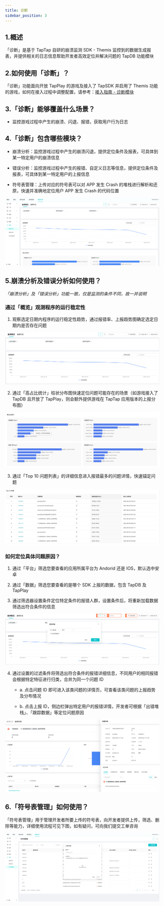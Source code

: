 ```yaml
---
title: 诊断
sidebar_position: 3
---
```


## 1.概述

「诊断」是基于 TapTap 自研的崩溃监测 SDK - Themis 监控到的数据生成报表，并提供相关的日志信息帮助开发者高效定位并解决问题的 TapDB 功能模块

## 2.如何使用「诊断」？

「诊断」功能面向开放 TapPlay 的游戏及接入了 TapSDK 并启用了 Themis 功能的游戏，如何在接入过程中调整配置，请参考：[接入指南 - 诊断模块](/sdk/tapdb/sdk/client-side-integration/#themis)

## 3.「诊断」能够覆盖什么场景？

- 监控游戏过程中产生的崩溃、闪退、报错，获取用户行为日志

## 4.「诊断」包含哪些模块？

 - 崩溃分析：监控游戏过程中产生的崩溃闪退，提供定位条件及报表，可具体到某一特定用户的崩溃信息

 - 错误分析：监控游戏过程中产生的报错、自定义日志等信息，提供定位条件及报表，可具体到某一特定用户的上报信息

 - 符号表管理：上传对应的符号表可以对 APP 发生 Crash 的堆栈进行解析和还原，快速并准确地定位用户 APP 发生 Crash 的代码位置

![「诊断」包含哪些模块？](/img/customEvent/diagnosis/diagnosis-1.png)

## 5.崩溃分析及错误分析如何使用？

*「崩溃分析」及「错误分析」功能一致，仅是监测的条件不同，故一并说明*

### 通过「概览」观测程序的运行稳定性

1. 观察选定日期内程序的运行稳定性趋势，通过报错率、上报趋势图确定选定日期内是否存在问题

![观测程序的运行稳定性](/img/customEvent/diagnosis/diagnosis-2.png)

2. 通过「高占比统计」柱状分布图快速定位问题可能存在的场景（如游戏接入了 TapDB 且开放了 TapPlay，则会额外提供游戏在 TapTap 应用版本的上报分布图）
   
![高占比统计](/img/customEvent/diagnosis/diagnosis-3.png)

3. 通过「Top 10 问题列表」的详细信息进入报错最多的问题详情，快速锚定问题

![Top 10 问题列表](/img/customEvent/diagnosis/diagnosis-4.png)

### 如何定位具体问题原因？

1. 通过「平台」筛选您要查看的应用所属平台为 Andorid 还是 IOS，默认选中安卓

2. 通过「数据」筛选您要查看的是哪个 SDK 上报的数据，包含 TapDB 及 TapPlay

3. 通过筛选器设置条件定位特定条件的报错人群，设置条件后，将重新加载数据筛选出符合条件的信息

![通过筛选器设置条件定位特定条件的报错人群](/img/customEvent/diagnosis/diagnosis-5.png)

4. 通过设置的过滤条件将筛选出符合条件的报错详细信息，不同用户的相同报错会根据特定特征进行归类，合并为同一个问题 ID

    - a. 点击问题 ID 即可进入该类问题的详情页，可查看该类问题的上报趋势及分布情况

    - b. 点击上报 ID，侧边栏弹出特定用户的报错详情，开发者可根据「出错堆栈」、「跟踪数据」等定位问题原因

![筛选出符合条件的报错详细信息](/img/customEvent/diagnosis/diagnosis-6.png)

## 6.「符号表管理」如何使用？

「符号表管理」用于管理开发者所要上传的符号表，向开发者提供上传，筛选、删除等能力，详细使用流程可见下图，如有疑问，可向我们提交工单咨询

![符号表管理](/img/customEvent/diagnosis/diagnosis-7.png)
